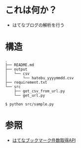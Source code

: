 # これは何か？
- はてなブログの解析を行う


# 構造
```
.
├── README.md
├── output
│   └── csv
│       └── hatebu_yyyymmdd.csv
├── requirement.txt
└── src
    ├── get_csv_from_url.py
    └── get_url.py
```

```
$ python src/sample.py
```

# 参照

- [はてなブックマーク件数取得API](https://developer.hatena.ne.jp/ja/documents/bookmark/apis/getcount/)
